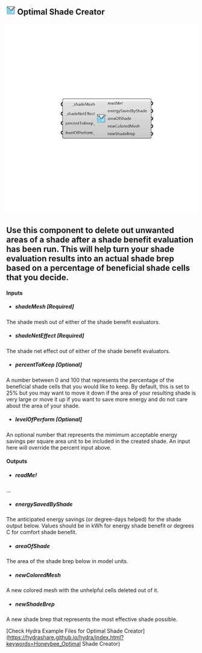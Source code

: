 ## ![](../../images/icons/Optimal_Shade_Creator.png) Optimal Shade Creator

![](../../images/components/Optimal_Shade_Creator.png)

Use this component to delete out unwanted areas of a shade after a shade benefit evaluation has been run.  This will help turn your shade evaluation results into an actual shade brep based on a percentage of beneficial shade cells that you decide.
 -
 

#### Inputs
* ##### shadeMesh [Required]
The shade mesh out of either of the shade benefit evaluators.
* ##### shadeNetEffect [Required]
The shade net effect out of either of the shade benefit evaluators.
* ##### percentToKeep [Optional]
A number between 0 and 100 that represents the percentage of the beneficial shade cells that you would like to keep.  By default, this is set to 25% but you may want to move it down if the area of your resulting shade is very large or move it up if you want to save more energy and do not care about the area of your shade.
* ##### levelOfPerform [Optional]
An optional number that represents the mimimum acceptable energy savings per square area unit to be included in the created shade.  An input here will override the percent input above.

#### Outputs
* ##### readMe!
...
* ##### energySavedByShade
The anticipated energy savings (or degree-days helped) for the shade output below.  Values should be in kWh for energy shade benefit or degrees C for comfort shade benefit.
* ##### areaOfShade
The area of the shade brep below in model units.
* ##### newColoredMesh
A new colored mesh with the unhelpful cells deleted out of it.
* ##### newShadeBrep
A new shade brep that represents the most effective shade possible.


[Check Hydra Example Files for Optimal Shade Creator](https://hydrashare.github.io/hydra/index.html?keywords=Honeybee_Optimal Shade Creator)